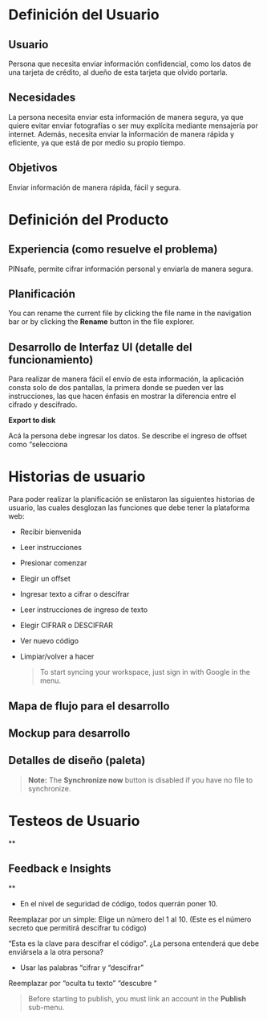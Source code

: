 # **Definición del Usuario**
## **Usuario**


Persona que necesita enviar información confidencial, como los datos de una tarjeta de crédito, al dueño de esta tarjeta que olvido portarla.


## **Necesidades**

La persona necesita enviar esta información de manera segura, ya que quiere evitar enviar fotografías o ser muy explícita mediante mensajería por internet. Además, necesita enviar la información de manera rápida y eficiente, ya que está de por medio su propio tiempo.

## **Objetivos**

Enviar información de manera rápida, fácil y segura.
# **Definición del Producto**


## **Experiencia (como resuelve el problema)**

PINsafe, permite cifrar información personal y enviarla de manera segura.

## **Planificación**

You can rename the current file by clicking the file name in the navigation bar or by clicking the **Rename** button in the file explorer.

## **Desarrollo de Interfaz UI (detalle del funcionamiento)**

Para realizar de manera fácil el envío de esta información, la aplicación consta solo de dos pantallas, la primera donde se pueden ver las instrucciones, las que hacen énfasis en mostrar la diferencia entre el cifrado y descifrado.

**Export to disk** 


Acá la persona debe ingresar los datos. Se describe el ingreso de offset como “selecciona


# **Historias de usuario**

Para poder realizar la planificación se enlistaron las siguientes historias de usuario, las cuales desglozan las funciones que debe tener la plataforma web:
- Recibir bienvenida

- Leer instrucciones

- Presionar comenzar

- Elegir un offset

- Ingresar texto a cifrar o descifrar

- Leer instrucciones de ingreso de texto

- Elegir CIFRAR o DESCIFRAR

- Ver nuevo código

- Limpiar/volver a hacer

	> To start syncing your workspace, just sign in with Google in the menu.



## Mapa de flujo para el desarrollo



## Mockup para desarrollo 



## Detalles de diseño (paleta)



> **Note:** The **Synchronize now** button is disabled if you have no file to synchronize.



# Testeos de Usuario

**

## Feedback e Insights

**
- En el nivel de seguridad de código, todos querrán poner 10.

Reemplazar por un simple: Elige un número del 1 al 10. (Este es el número secreto que permitirá descifrar tu código)

“Esta es la clave para descifrar el código”.  ¿La persona entenderá que debe enviársela a la otra persona?

- Usar las palabras “cifrar y “descifrar”

Reemplazar por “oculta tu texto” “descubre “

> Before starting to publish, you must link an account in the **Publish** sub-menu.





<!--stackedit_data:
eyJoaXN0b3J5IjpbMTk2NTk4MDAyNCwxODYyMzgwMDMxLC03Mj
E2NjI1MDJdfQ==
-->